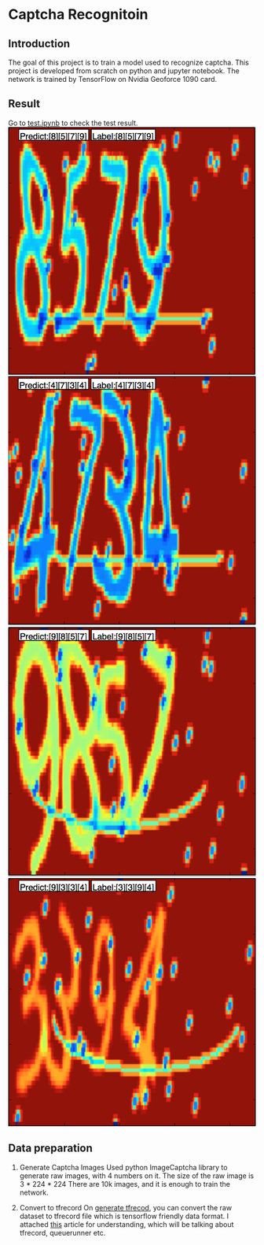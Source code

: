 # Captcha Recognitoin

## Introduction
The goal of this project is to train a model used to recognize captcha. This project is developed from scratch on python and jupyter notebook.
The network is trained by TensorFlow on Nvidia Geoforce 1090 card.

## Result
Go to [test.ipynb](https://github.com/kevinlzb/Captcha-Recognition/blob/master/test.ipynb) to check the test result.
<img src=https://github.com/kevinlzb/Captcha-Recognition/blob/master/images/image1.png alt="img1"/> <img src=https://github.com/kevinlzb/Captcha-Recognition/blob/master/images/image2.png alt="img2"/>
<img src=https://github.com/kevinlzb/Captcha-Recognition/blob/master/images/image6.png alt="img6"/> <img src=https://github.com/kevinlzb/Captcha-Recognition/blob/master/images/image7.png alt="img7"/>

## Data preparation
1. Generate Captcha Images
  Used python ImageCaptcha library to generate raw images, with 4 numbers on it. The size of the raw image is 3 * 224 * 224
  There are 10k images, and it is enough to train the network.
  
2. Convert to tfrecord
  On [generate tfrecod](https://github.com/kevinlzb/Captcha-Recognition/blob/master/generate%20the%20dataset.ipynb), you can convert the raw 
  dataset to tfrecord file which is tensorflow friendly data format. I attached [this](https://indico.io/tensorflow-data-inputs-part1-placeholders-protobufs-queues/) article for understanding, which will be talking about 
  tfrecord, queuerunner etc.


  
 

